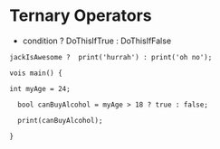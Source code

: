 # Ternary Operators

- condition ? DoThisIfTrue : DoThisIfFalse

`jackIsAwesome ?  print('hurrah') : print('oh no');`

```
vois main() {

int myAge = 24;
  
  bool canBuyAlcohol = myAge > 18 ? true : false;

  print(canBuyAlcohol);

}
```

